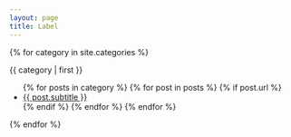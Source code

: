 ```yaml
---
layout: page
title: Label
---
```


<!-- category start -->
{% for category in site.categories %}
<div class="LabelBorder"><span>{{ category | first }}</span>
    <ul id="{{ category | first }}">
    {% for posts in category %}
      {% for post in posts %}
        {% if post.url %}<li><a href="{{ post.url }}">{{ post.subtitle }}</a></li>{% endif %}
      {% endfor %}
    {% endfor %}
  </ul>
</div>
{% endfor %}
<!-- category end -->